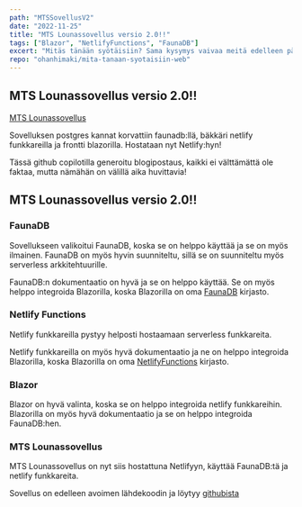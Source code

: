 ```yaml
---
path: "MTSSovellusV2"
date: "2022-11-25"
title: "MTS Lounassovellus versio 2.0!!"
tags: ["Blazor", "NetlifyFunctions", "FaunaDB"]
excert: "Mitäs tänään syötäisiin? Sama kysymys vaivaa meitä edelleen päivästä toiseen! Herokun ilmainen dyno loppuu, joten jotain piti tehdä!"
repo: "ohanhimaki/mita-tanaan-syotaisiin-web"
---
```


## MTS Lounassovellus versio 2.0!!

[MTS Lounassovellus](https://mts.ollihanhimaki.fi/)

Sovelluksen postgres kannat korvattiin faunadb:llä, bäkkäri netlify funkkareilla ja frontti blazorilla. Hostataan nyt Netlify:hyn!

Tässä github copilotilla generoitu blogipostaus, kaikki ei välttämättä ole faktaa, mutta nämähän on välillä aika huvittavia! 

## MTS Lounassovellus versio 2.0!!

### FaunaDB

Sovellukseen valikoitui FaunaDB, koska se on helppo käyttää ja se on myös ilmainen. FaunaDB on myös hyvin suunniteltu, sillä se on suunniteltu myös serverless arkkitehtuurille. 

FaunaDB:n dokumentaatio on hyvä ja se on helppo käyttää. Se on myös helppo integroida Blazorilla, koska Blazorilla on oma [FaunaDB](https://www.nuget.org/packages/FaunaDB.Client/) kirjasto.

### Netlify Functions

Netlify funkkareilla pystyy helposti hostaamaan serverless funkkareita. 

Netlify funkkareilla on myös hyvä dokumentaatio ja ne on helppo integroida Blazorilla, koska Blazorilla on oma [NetlifyFunctions](https://www.nuget.org/packages/NetlifyFunctions/) kirjasto.

### Blazor

Blazor on hyvä valinta, koska se on helppo integroida netlify funkkareihin. Blazorilla on myös hyvä dokumentaatio ja se on helppo integroida FaunaDB:hen.

### MTS Lounassovellus

MTS Lounassovellus on nyt siis hostattuna Netlifyyn, käyttää FaunaDB:tä ja netlify funkkareita. 

Sovellus on edelleen avoimen lähdekoodin ja löytyy [githubista](https://github.com/ohanhimaki/mita-tanaan-syotaisiin-web)


